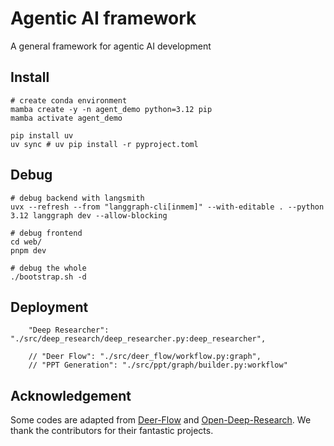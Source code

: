 # Agentic AI framework
A general framework for agentic AI development

## Install

```shell
# create conda environment
mamba create -y -n agent_demo python=3.12 pip
mamba activate agent_demo

pip install uv
uv sync # uv pip install -r pyproject.toml
```


## Debug
```shell
# debug backend with langsmith
uvx --refresh --from "langgraph-cli[inmem]" --with-editable . --python 3.12 langgraph dev --allow-blocking

# debug frontend
cd web/
pnpm dev

# debug the whole
./bootstrap.sh -d
```


## Deployment
```shell
    "Deep Researcher": "./src/deep_research/deep_researcher.py:deep_researcher",

    // "Deer Flow": "./src/deer_flow/workflow.py:graph",
    // "PPT Generation": "./src/ppt/graph/builder.py:workflow"
```

## Acknowledgement

Some codes are adapted from [Deer-Flow](https://github.com/bytedance/deer-flow) and [Open-Deep-Research](https://github.com/langchain-ai/open_deep_research).
We thank the contributors for their fantastic projects.